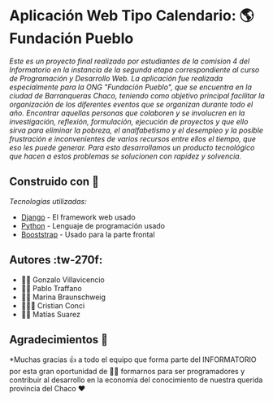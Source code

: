 # Aplicación Web Tipo Calendario: 🌎 Fundación Pueblo

_Este es un proyecto final realizado por estudiantes de la comision 4 del Informatorio en la instancia de la segunda etapa correspondiente al curso de Programación y Desarrollo Web.
La aplicación fue realizada especialmente para la ONG "Fundación Pueblo", que se encuentra en la ciudad de Barranqueras Chaco, teniendo como objetivo principal facilitar la organización de los diferentes eventos que se organizan durante todo el año.
Encontrar aquellas personas que colaboren y se involucren en la investigación, reflexión, formulación, ejecución de proyectos y que ello sirva para eliminar la pobreza, el analfabetismo y el desempleo y la posible frustración e inconvenientes de varios recursos entre ellos el tiempo, que eso les puede generar.
Para esto desarrollamos un producto tecnológico que hacen a estos problemas se solucionen con rapidez y solvencia._

## Construido con 💙

_Tecnologías utilizadas:_

* [Django](https://www.djangoproject.com/) - El framework web usado
* [Python](https://www.python.org/) - Lenguaje de programación usado
* [Booststrap](https://getbootstrap.com/) - Usado para la parte frontal

## Autores :tw-270f:

- 👨‍💻  Gonzalo Villavicencio
- 🧑‍🎨  Pablo Traffano
- 👩‍🏫  Marina Braunschweig
- 🧑🏽‍💻  Cristian Conci
- 👨‍💼  Matías Suarez


## Agradecimientos 🎁

*Muchas gracias 👍 a todo el equipo que forma parte del INFORMATORIO por esta gran oportunidad de 👩‍🎓 formarnos para ser programadores  y  contribuir al desarrollo en la economía del conocimiento de nuestra querida provincia del Chaco ❤️



